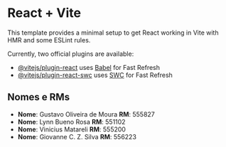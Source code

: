 # React + Vite

This template provides a minimal setup to get React working in Vite with HMR and some ESLint rules.

Currently, two official plugins are available:

- [@vitejs/plugin-react](https://github.com/vitejs/vite-plugin-react/blob/main/packages/plugin-react/README.md) uses [Babel](https://babeljs.io/) for Fast Refresh
- [@vitejs/plugin-react-swc](https://github.com/vitejs/vite-plugin-react-swc) uses [SWC](https://swc.rs/) for Fast Refresh

## Nomes e RMs

- **Nome**:	  Gustavo Oliveira de Moura	        **RM**: 555827
- **Nome**:	  Lynn Bueno Rosa			              **RM**: 551102
- **Nome**:	  Vinicius Matareli     	          **RM**: 555200
- **Nome**:	 	Giovanne C. Z. Silva 	            **RM**: 556223
